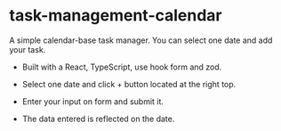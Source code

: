 # task-management-calendar
A simple calendar-base task manager. You can select one date and add your task.

- Built with a React, TypeScript, use hook form and zod.

- Select one date and click + button located at the right top.

- Enter your input on form and submit it.

- The data entered is reflected on the date.
